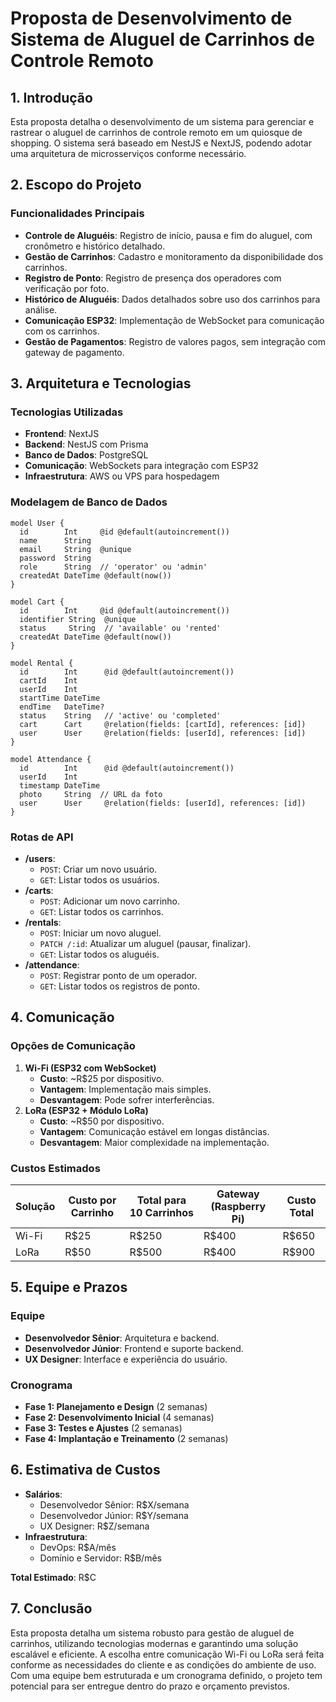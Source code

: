 # Proposta de Desenvolvimento de Sistema de Aluguel de Carrinhos de Controle Remoto

## 1. Introdução

Esta proposta detalha o desenvolvimento de um sistema para gerenciar e rastrear o aluguel de carrinhos de controle remoto em um quiosque de shopping. O sistema será baseado em NestJS e NextJS, podendo adotar uma arquitetura de microsserviços conforme necessário.

## 2. Escopo do Projeto

### Funcionalidades Principais

- **Controle de Aluguéis**: Registro de início, pausa e fim do aluguel, com cronômetro e histórico detalhado.
- **Gestão de Carrinhos**: Cadastro e monitoramento da disponibilidade dos carrinhos.
- **Registro de Ponto**: Registro de presença dos operadores com verificação por foto.
- **Histórico de Aluguéis**: Dados detalhados sobre uso dos carrinhos para análise.
- **Comunicação ESP32**: Implementação de WebSocket para comunicação com os carrinhos.
- **Gestão de Pagamentos**: Registro de valores pagos, sem integração com gateway de pagamento.

## 3. Arquitetura e Tecnologias

### Tecnologias Utilizadas

- **Frontend**: NextJS
- **Backend**: NestJS com Prisma
- **Banco de Dados**: PostgreSQL
- **Comunicação**: WebSockets para integração com ESP32
- **Infraestrutura**: AWS ou VPS para hospedagem

### Modelagem de Banco de Dados

```prisma
model User {
  id        Int     @id @default(autoincrement())
  name      String
  email     String  @unique
  password  String
  role      String  // 'operator' ou 'admin'
  createdAt DateTime @default(now())
}

model Cart {
  id        Int     @id @default(autoincrement())
  identifier String  @unique
  status     String  // 'available' ou 'rented'
  createdAt DateTime @default(now())
}

model Rental {
  id        Int      @id @default(autoincrement())
  cartId    Int
  userId    Int
  startTime DateTime
  endTime   DateTime?
  status    String   // 'active' ou 'completed'
  cart      Cart     @relation(fields: [cartId], references: [id])
  user      User     @relation(fields: [userId], references: [id])
}

model Attendance {
  id        Int      @id @default(autoincrement())
  userId    Int
  timestamp DateTime
  photo     String  // URL da foto
  user      User     @relation(fields: [userId], references: [id])
}
```

### Rotas de API

- **/users**:
  - `POST`: Criar um novo usuário.
  - `GET`: Listar todos os usuários.
- **/carts**:
  - `POST`: Adicionar um novo carrinho.
  - `GET`: Listar todos os carrinhos.
- **/rentals**:
  - `POST`: Iniciar um novo aluguel.
  - `PATCH /:id`: Atualizar um aluguel (pausar, finalizar).
  - `GET`: Listar todos os aluguéis.
- **/attendance**:
  - `POST`: Registrar ponto de um operador.
  - `GET`: Listar todos os registros de ponto.

## 4. Comunicação

### Opções de Comunicação

1. **Wi-Fi (ESP32 com WebSocket)**
   - **Custo**: ~R$25 por dispositivo.
   - **Vantagem**: Implementação mais simples.
   - **Desvantagem**: Pode sofrer interferências.
2. **LoRa (ESP32 + Módulo LoRa)**
   - **Custo**: ~R$50 por dispositivo.
   - **Vantagem**: Comunicação estável em longas distâncias.
   - **Desvantagem**: Maior complexidade na implementação.

### Custos Estimados

| Solução  | Custo por Carrinho | Total para 10 Carrinhos | Gateway (Raspberry Pi) | Custo Total |
|----------|------------------|----------------------|---------------------|-------------|
| Wi-Fi    | R$25             | R$250                | R$400               | R$650       |
| LoRa     | R$50             | R$500                | R$400               | R$900       |

## 5. Equipe e Prazos

### Equipe

- **Desenvolvedor Sênior**: Arquitetura e backend.
- **Desenvolvedor Júnior**: Frontend e suporte backend.
- **UX Designer**: Interface e experiência do usuário.

### Cronograma

- **Fase 1: Planejamento e Design** (2 semanas)
- **Fase 2: Desenvolvimento Inicial** (4 semanas)
- **Fase 3: Testes e Ajustes** (2 semanas)
- **Fase 4: Implantação e Treinamento** (2 semanas)

## 6. Estimativa de Custos

- **Salários**:
  - Desenvolvedor Sênior: R$X/semana
  - Desenvolvedor Júnior: R$Y/semana
  - UX Designer: R$Z/semana
- **Infraestrutura**:
  - DevOps: R$A/mês
  - Domínio e Servidor: R$B/mês

**Total Estimado**: R$C

## 7. Conclusão

Esta proposta detalha um sistema robusto para gestão de aluguel de carrinhos, utilizando tecnologias modernas e garantindo uma solução escalável e eficiente. A escolha entre comunicação Wi-Fi ou LoRa será feita conforme as necessidades do cliente e as condições do ambiente de uso. Com uma equipe bem estruturada e um cronograma definido, o projeto tem potencial para ser entregue dentro do prazo e orçamento previstos.
